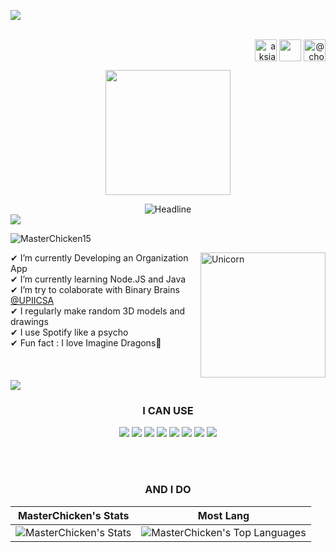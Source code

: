   <!-- SOCIAL MEDIA LOGOS -->
<img src="https://user-images.githubusercontent.com/73097560/115834477-dbab4500-a447-11eb-908a-139a6edaec5c.gif"><br><br>
<p align="right">
  <a href="https://www.instagram.com/master_chicken15/" target="blank"><img align="center" src="https://cdn-icons-png.flaticon.com/512/87/87390.png" alt="aksia" height="35" width="35" /></a>
  <a href="https://www.facebook.com/profile.php?id=61553440130661" target="blank"><img align="center" src="https://www.pngarts.com/files/10/Vector-Facebook-Logo-Black-And-White-PNG-Transparent-Image.png" height="35" width="35" /></a>
  <a href="https://www.hackerrank.com/@chowrasia_akash1" target="blank"><img align="center" src="https://www.pngkit.com/png/full/20-201634_linkedin-square-logo-comments-linkedin-icon-black-png.png" alt="@chowrasia_akash1" height="35" width="35" /></a>
  <!-- <a href="WEBSITE"><img align="center" src="PICTURE" height="35" width="35" /></a> -->
</p>


  <!-- BANNER -->
<p align="center">
  <img src="https://scontent.fmex33-1.fna.fbcdn.net/v/t39.30808-6/559429947_122217099212114671_287014134211290555_n.jpg?_nc_cat=111&ccb=1-7&_nc_sid=cc71e4&_nc_ohc=R_NcBEzTDWYQ7kNvwHTzc8R&_nc_oc=AdlBUYtQqcaokAVo11iqry9z5KJRSlYhsu-w3kbZYHkpUPZCrm_G4jg8YV5FBVqhVSRvpFEhkULF3tPiEPW6QtXj&_nc_zt=23&_nc_ht=scontent.fmex33-1.fna&_nc_gid=UjQNqnG9g-ICcGaCsBW12g&oh=00_AfdIZ_prGr5Chl9uMTUJM7km1DwTd1MPeK6IivFQRVIYpA&oe=690A17A1" height="200"/>
</p>


  <!-- WELCOME MESSAGE -->
  <div align=center>
<img src="https://readme-typing-svg.herokuapp.com?color=FFFFFF&size=32&center=true&vCenter=true&width=600&height=50&lines=print(Hello+Everyone)" alt="Headline" />
  </div>
<img src="https://user-images.githubusercontent.com/73097560/115834477-dbab4500-a447-11eb-908a-139a6edaec5c.gif"><br>


  <!-- ABOUT ME -->
<p align="left"> <img src="https://komarev.com/ghpvc/?username=MasterChicken15&label=Profile%20views&color=0e75b6&style=flat" alt="MasterChicken15" /> </p>
<img align="right" width=200px alt="Unicorn" src="https://media1.tenor.com/m/qGhQpBVaqJ8AAAAC/ado-ado-cute.gif" />
✔ I’m currently Developing an Organization App<br>
✔ I’m currently learning Node.JS and Java<br>
✔ I’m try to colaborate with Binary Brains <a href="https://www.google.com](https://www.instagram.com/upiicsa_oficial/">@UPIICSA</a><br>
✔ I regularly make random 3D models and drawings <br>
✔ I use Spotify like a psycho<br>
✔ Fun fact : I love Imagine Dragons🐉<br><br><br><br>
<img src="https://user-images.githubusercontent.com/73097560/115834477-dbab4500-a447-11eb-908a-139a6edaec5c.gif"><br>

  <!-- LANGUAGES AND TOOLS -->
<H3 align="center">I CAN USE</H3>
<p align="center">
  <img src="https://img.shields.io/badge/c-%2300599C.svg?style=for-the-badge&logo=c&logoColor=white">
  <img src="https://img.shields.io/badge/c++-%2300599C.svg?style=for-the-badge&logo=c%2B%2B&logoColor=white">
  <img src="https://img.shields.io/badge/python-3670A0?style=for-the-badge&logo=python&logoColor=ffdd54">
  <img src="https://img.shields.io/badge/html5-%23E34F26.svg?style=for-the-badge&logo=html5&logoColor=white">
  <img src="https://img.shields.io/badge/css3-%231572B6.svg?style=for-the-badge&logo=css3&logoColor=white">
  <img src="https://img.shields.io/badge/javascript-%23323330.svg?style=for-the-badge&logo=javascript&logoColor=%23F7DF1E">
  <img src="https://img.shields.io/badge/blender-%23F5792A.svg?style=for-the-badge&logo=blender&logoColor=white">
  <img src="https://img.shields.io/badge/Linux-FCC624?style=for-the-badge&logo=linux&logoColor=black">
  <!-- <img src=""> -->
</p><br><br>

  <!-- ACTIVITY AND CONTRIBUTIONS -->
<H3 align="center">AND I DO</H3>
<div align="Center">

| MasterChicken's Stats | Most Lang |
| ------------- | ------------- |
| ![MasterChicken's Stats](https://github-readme-stats.vercel.app/api?username=MasterChicken15&theme=onedark&show_icons=true&hide_border=true&count_private=true)  | ![MasterChicken's Top Languages](https://github-readme-stats.vercel.app/api/top-langs/?username=MasterChicken15&theme=onedark&show_icons=true&hide_border=true&layout=compact) |
</div><br><br>

